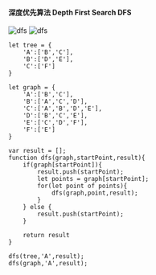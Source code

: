 #### 深度优先算法 Depth First Search DFS

![dfs](/resources/tree.jpg)
![dfs](/resources/graph.jpg)
```
let tree = {
	'A':['B','C'],
	'B':['D','E'],
	'C':['F']
}

let graph = {
    'A':['B','C'],
    'B':['A','C','D'],
    'C':['A','B','D','E'],
    'D':['B','C','E'],
    'E':['C','D','F'],
    'F':['E']
}

var result = [];
function dfs(graph,startPoint,result){
	if(graph[startPoint]){
		result.push(startPoint);
		let points = graph[startPoint];
		for(let point of points){
			dfs(graph,point,result);
		}
	} else {
		result.push(startPoint);
	}
    
    return result
}

dfs(tree,'A',result);
dfs(graph,'A',result);
```